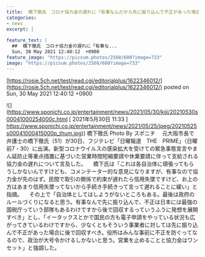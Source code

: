 ```yaml
---
title:  橋下徹氏　コロナ協力金の遅れに「有事なんだから先に振り込んで不正があった場合に後で回収すべき」  
categories:
- news
excerpt: |
  
feature_text: |
  ##  橋下徹氏　コロナ協力金の遅れに「有事な...
  Sun, 30 May 2021 12:40:12  +0900
feature_image: "https://picsum.photos/2560/600?image=733"
image: "https://picsum.photos/2560/600?image=733"
---
```


[https://rosie.5ch.net/test/read.cgi/editorialplus/1622346012/](https://rosie.5ch.net/test/read.cgi/editorialplus/1622346012/)
posted on Sun, 30 May 2021 12:40:12  +0900

<!--more-->

![](https://www.sponichi.co.jp/entertainment/news/2021/05/30/kiji/20210530s00041000254000c.html [ 2021年5月30日 11:33 ] [https://www.sponichi.co.jp/entertainment/news/2021/05/25/jpeg/20210525s00041000415000p_thum.jpg)](https://www.sponichi.co.jp/entertainment/news/2021/05/25/jpeg/20210525s00041000415000p_thum.jpg)) 橋下徹氏 Photo By スポニチ 　元大阪市長で弁護士の橋下徹氏（51）が30日、フジテレビ「日曜報道　THE　PRIME」（日曜前7・30）に出演。新型コロナウイルスの感染拡大を受けての緊急事態宣言やまん延防止等重点措置に基づいた営業時間短縮要請や休業要請に伴って支給される協力金の遅れについて言及した。 　橋下氏は「これは各自治体に頑張ってもらうしかないんですけども、コメンテーター的な意見になりますが、有事なので協力金が先のはず。民間で取引の関係で約束が遅れたら信用失墜ですけど、お上の方はあまり信用失墜ってないから手続き手続きって言って遅れることに緩い」と指摘。 　その上で「自治体としてはしようがないところもある。最後は政府のルールづくりになると思う。有事なんで先に振り込んで、不正は日本には最強の国税庁っていう部隊もあるわけですから後で回収するっていうふうに発想を展開すべき」とし、「イータックスとかで国民の方も電子申請をやっている状況も広がってきているわけですから、少なくともそういう事業者に対しては先に振り込んで不正があった場合に後で回収すべき。役所はみんな事前に不正を防ぐってなるので、政治が大号令かけるしかないと思う。営業を止めることと協力金はワンセット」と強調した。

